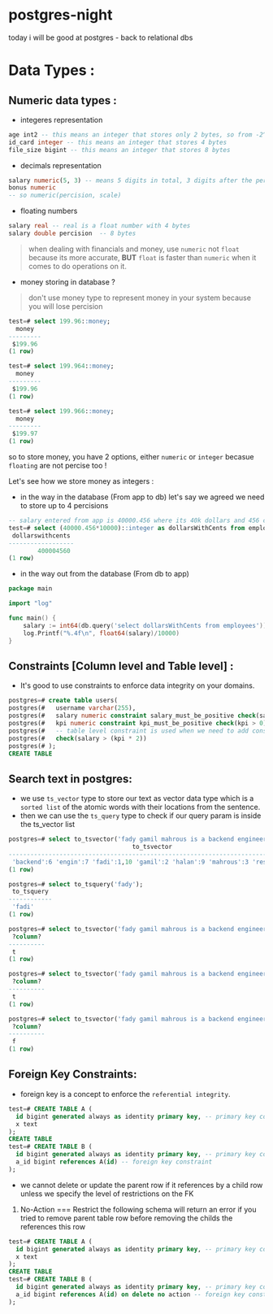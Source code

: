 # postgres-night
today i will be good at postgres - back to relational dbs

# Data Types : 

## Numeric data types :
- integeres representation
```sql
age int2 -- this means an integer that stores only 2 bytes, so from -2^15 to 2^15 
id_card integer -- this means an integer that stores 4 bytes 
file_size bigint -- this means an integer that stores 8 bytes 
```

- decimals representation
```sql
salary numeric(5, 3) -- means 5 digits in total, 3 digits after the percision 
bonus numeric 
-- so numeric(percision, scale)
```

- floating numbers
```sql
salary real -- real is a float number with 4 bytes
salary double percision  -- 8 bytes 
```

> when dealing with financials and money, use `numeric` not `float` because its more accurate, **BUT** `float` is faster than `numeric` when it comes to do operations on it.

- money storing in database ?
> don't use money type to represent money in your system because you will lose percision 
```sql
test=# select 199.96::money;
  money  
---------
 $199.96
(1 row)

test=# select 199.964::money;
  money  
---------
 $199.96
(1 row)

test=# select 199.966::money;
  money  
---------
 $199.97
(1 row)
```
so to store money, you have 2 options, either `numeric` or `integer` becasue `floating` are not percise too !

Let's see how we store money as integers : 
- in the way in the database (From app to db)
let's say we agreed we need to store up to 4 percisions 
```sql
-- salary entered from app is 40000.456 where its 40k dollars and 456 cents :) 
test=# select (40000.456*10000)::integer as dollarsWithCents from employees;
 dollarswithcents 
------------------
        400004560
(1 row)
```

- in the way out from the database (From db to app)
```go
package main

import "log"

func main() {
	salary := int64(db.query('select dollarsWithCents from employees'))
	log.Printf("%.4f\n", float64(salary)/10000)
}
```

## Constraints [Column level and Table level] : 
- It's good to use constraints to enforce data integrity on your domains.
```sql
postgres=# create table users(
postgres(#   username varchar(255),
postgres(#   salary numeric constraint salary_must_be_positive check(salary > 0),
postgres(#   kpi numeric constraint kpi_must_be_positive check(kpi > 0), -- column level constraint 
postgres(#   -- table level constraint is used when we need to add constraints between columns against each others
postgres(#   check(salary > (kpi * 2))
postgres(# );
CREATE TABLE
```

## Search text in postgres: 
- we use `ts_vector` type to store our text as vector data type which is a `sorted list` of the atomic words with their locations from the sentence.
- then we can use the `ts_query` type to check if our query param is inside the ts_vector list 
```sql
postgres=# select to_tsvector('fady gamil mahrous is a backend engineer at halan, fady is responsible');
                                  to_tsvector                                   
--------------------------------------------------------------------------------
 'backend':6 'engin':7 'fadi':1,10 'gamil':2 'halan':9 'mahrous':3 'respons':12
(1 row)

postgres=# select to_tsquery('fady');
 to_tsquery 
------------
 'fadi'
(1 row)

postgres=# select to_tsvector('fady gamil mahrous is a backend engineer at halan, fady is responsible') @@ to_tsquery('fady');
 ?column? 
----------
 t
(1 row) 

postgres=# select to_tsvector('fady gamil mahrous is a backend engineer at halan, fady is responsible') @@ to_tsquery('fadi');
 ?column? 
----------
 t
(1 row)

postgres=# select to_tsvector('fady gamil mahrous is a backend engineer at halan, fady is responsible') @@ to_tsquery('fadia');
 ?column? 
----------
 f
(1 row)
```


## Foreign Key Constraints:
- foreign key is a concept to enforce the `referential integrity`.
```sql
test=# CREATE TABLE A (
  id bigint generated always as identity primary key, -- primary key constraint 
  x text 
);
CREATE TABLE
test=# CREATE TABLE B (
  id bigint generated always as identity primary key, -- primary key constraint 
  a_id bigint references A(id) -- foreign key constraint
);
```

- we cannot delete or update the parent row if it references by a child row unless we specify the level of restrictions on the FK
1. No-Action === Restrict
the following schema will return an error if you tried to remove parent table row before removing the childs the references this row
```sql
test=# CREATE TABLE A (
  id bigint generated always as identity primary key, -- primary key constraint 
  x text 
);
CREATE TABLE
test=# CREATE TABLE B (
  id bigint generated always as identity primary key, -- primary key constraint 
  a_id bigint references A(id) on delete no action -- foreign key constraint
);
```